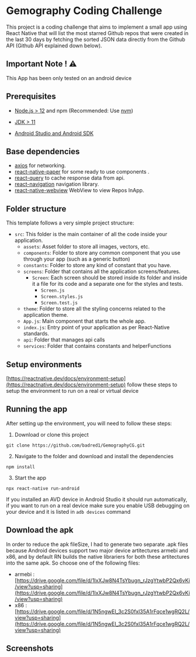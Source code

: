 # Gemography Coding Challenge

This project is a coding challenge that aims to implement a small app using React Native that will list the most starred Github repos that were created in the last 30 days by fetching the sorted JSON data directly from the Github API (Github API explained down below).

## Important Note ! ⚠️

This App has been only tested on an android device

## Prerequisites

- [Node.js > 12](https://nodejs.org) and npm (Recommended: Use [nvm](https://github.com/nvm-sh/nvm))

- [JDK > 11](https://www.oracle.com/java/technologies/javase-jdk11-downloads.html)
- [Android Studio and Android SDK](https://developer.android.com/studio)

## Base dependencies

- [axios](https://github.com/axios/axios) for networking.
- [react-native-paper](https://callstack.github.io/react-native-paper) for some ready to use components .
- [react-query](https://react-query.tanstack.com/) to cache response data from api.
- [react-navigation](https://reactnavigation.org/) navigation library.
- [react-native-webview](https://github.com/react-native-webview/react-native-webview) WebView to view Repos InApp.

## Folder structure

This template follows a very simple project structure:

- `src`: This folder is the main container of all the code inside your application.
  - `assets`: Asset folder to store all images, vectors, etc.
  - `components`: Folder to store any common component that you use through your app (such as a generic button)
  - `constants`: Folder to store any kind of constant that you have.
  - `screens`: Folder that contains all the application screens/features.
    - `Screen`: Each screen should be stored inside its folder and inside it a file for its code and a separate one for the styles and tests.
      - `Screen.js`
      - `Screen.styles.js`
      - `Screen.test.js`
  - `theme`: Folder to store all the styling concerns related to the application theme.
  - `App.js`: Main component that starts the whole app.
  - `index.js`: Entry point of your application as per React-Native standards.
  - `api`: Folder that manages api calls
  - `services`: Folder that contains constants and helperFunctions
  
## Setup environments

[https://reactnative.dev/docs/environment-setup](https://reactnative.dev/docs/environment-setup) follow these steps to setup the environment to run on a real or virtual device

## Running the app

After setting up the environment, you will need to follow these steps:

1. Download or clone this project 
```Shell
git clone https://github.com/badred1/GemographyCG.git
```
2. Navigate to the folder and download and install the dependencies
```Shell
npm install
```
3. Start the app
```Shell
npx react-native run-android
```
If you installed an AVD device in Android Studio it should run automatically, if you want to run on a real device make sure you enable USB debugging on your device and it is listed in `adb devices` command

## Download the apk

In order to reduce the apk fileSize, I had to generate two separate .apk files because Android devices support two major device artitectures armebi and x86, and  by default RN builds the native librariers for both these artitectures into the same apk.
So choose one of the following files: 

- armebi : [https://drive.google.com/file/d/1lxXJw8N4TsYbugn_rJzgYtwbP2Qx6vKi/view?usp=sharing](https://drive.google.com/file/d/1lxXJw8N4TsYbugn_rJzgYtwbP2Qx6vKi/view?usp=sharing)
- x86 : [https://drive.google.com/file/d/1N5ngwEI_3c2S0fxl35A1rFqce1wgRQ2L/view?usp=sharing](https://drive.google.com/file/d/1N5ngwEI_3c2S0fxl35A1rFqce1wgRQ2L/view?usp=sharing)

## Screenshots




